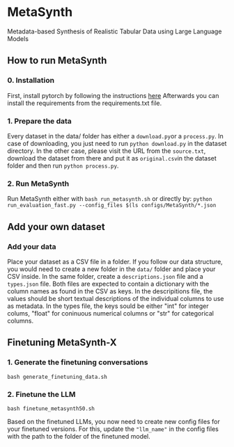 # MetaSynth
Metadata-based Synthesis of Realistic Tabular Data using Large Language Models

## How to run MetaSynth

### 0. Installation

First, install pytorch by following the instructions [here](https://pytorch.org/get-started/locally/)
Afterwards you can install the requirements from the requirements.txt file.

### 1. Prepare the data

Every dataset in the data/ folder has either a ```download.py```or a ```process.py```. In case of downloading, you just need to run ```python download.py``` in the dataset directory. 
In the other case, please visit the URL from the ```source.txt```, download the dataset from there and put it as ```original.csv```in the dataset folder and then run ```python process.py```.

### 2. Run MetaSynth

Run MetaSynth either with ```bash run_metasynth.sh``` or directly by:
````python run_evaluation_fast.py --config_files $(ls configs/MetaSynth/*.json````

## Add your own dataset
### Add your data
Place your dataset as a CSV file in a folder. If you follow our data structure, you would need to create a new folder in the ```data/``` folder and place your CSV inside. 
In the same folder, create a ```descriptions.json``` file and a ```types.json``` file. Both files are expected to contain a dictionary with the column names as found in the CSV as keys.
In the descripitions file, the values should be short textual descriptions of the individual columns to use as metadata.
In the types file, the keys sould be either "int" for integer colums, "float" for coninuous numerical columns or "str" for categorical columns.

## Finetuning MetaSynth-X

### 1. Generate the finetuning conversations
```bash generate_finetuning_data.sh```

### 2. Finetune the LLM
```bash finetune_metasynth50.sh```

Based on the finetuned LLMs, you now need to create new config files for your finetuned versions. For this, update the ```"llm_name"``` in the config files with the path to the folder of the finetuned model.
